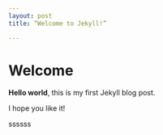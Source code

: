 ```yaml
---
layout: post
title: “Welcome to Jekyll!”

---
```


# Welcome

**Hello world**, this is my first Jekyll blog post.

I hope you like it!


ssssss
